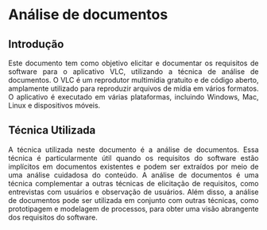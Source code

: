 # Análise de documentos

## Introdução

<div style="text-align:justify">
Este documento tem como objetivo elicitar e documentar os requisitos de software para o aplicativo VLC, utilizando a técnica de análise de documentos. O VLC é um reprodutor multimídia gratuito e de código aberto, amplamente utilizado para reproduzir arquivos de mídia em vários formatos. O aplicativo é executado em várias plataformas, incluindo Windows, Mac, Linux e dispositivos móveis.
</div>

## Técnica Utilizada

<div style="text-align:justify">
A técnica utilizada neste documento é a análise de documentos. Essa técnica é particularmente útil quando os requisitos do software estão implícitos em documentos existentes e podem ser extraídos por meio de uma análise cuidadosa do conteúdo. A análise de documentos é uma técnica complementar a outras técnicas de elicitação de requisitos, como entrevistas com usuários e observação de usuários. Além disso, a análise de documentos pode ser utilizada em conjunto com outras técnicas, como prototipagem e modelagem de processos, para obter uma visão abrangente dos requisitos do software.
</div>






